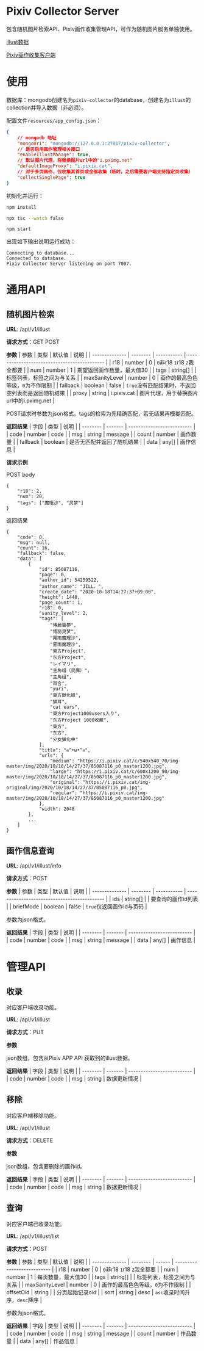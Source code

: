 # Pixiv Collector Server

包含随机图片检索API、Pixiv画作收集管理API，可作为随机图片服务单独使用。

[illust数据](https://github.com/pmisu/Pixiv-Collector-Server/releases)

[Pixiv画作收集客户端](https://github.com/pmisu/Pixiv-Collector)

# 使用
数据库：mongodb创建名为`pixiv-collector`的database，创建名为`illust`的collection并导入数据（非必须）。

配置文件`resources/app_config.json`：
```json
{
    // mongodb 地址
    "mongoUri": "mongodb://127.0.0.1:27017/pixiv-collector",
    // 是否启用画作管理相关接口  
    "enableIllustManage": true,
    // 默认图片代理，将替换图片url中的"i.pximg.net" 
    "defaultImageProxy": "i.pixiv.cat",
    // 对于多页画作，仅收集其首页或全部收集（临时，之后需要客户端支持指定页收集）
    "collectSinglePage": true
}
```

初始化并运行：
```bash
npm install

npx tsc --watch false

npm start
```

出现如下输出说明运行成功：
```
Connecting to database...
Connected to database.
Pixiv Collector Server listening on port 7007.
```

# 通用API
## 随机图片检索
**URL**: /api/v1/illust

**请求方式**：GET POST

**参数**
| 参数         | 类型   | 默认值   | 说明                                       |
| -------------- | -------- | ----------- | -------------------------------------------- |
| r18            | number   | 0           | `0`非r18 `1`r18 `2`我全都要             |
| num            | number   | 1           | 期望返回画作数量，最大值30       |
| tags           | string[] |             | 标签列表，标签之间为与关系      |
| maxSanityLevel | number   | 0           | 画作的最高色色等级，`0`为不作限制          |
| fallback       | boolean  | false       | `true`没有匹配结果时，不返回空列表而是返回随机结果 |
| proxy          | string   | i.pixiv.cat | 图片代理，用于替换图片url中的i.pximg.net |

POST请求时参数为json格式。tags的检索为先精确匹配，若无结果再模糊匹配。

**返回结果**
| 字段   | 类型  | 说明                     |
| -------- | ------- | -------------------------- |
| code     | number  | code                       |
| msg      | string  | message                    |
| count    | number  | 画作数量               |
| fallback | boolean | 是否无匹配并返回了随机结果 |
| data     | any[]   | 画作信息               |

**请求示例**

POST body
```
{
    "r18": 2,
    "num": 20,
    "tags": ["魔理沙", "灵梦"]
}
```

返回结果

```
{
    "code": 0,
    "msg": null,
    "count": 16,
    "fallback": false,
    "data": [
        {
            "id": 85087116,
            "page": 0,
            "author_id": 54259522,
            "author_name": "JILL。",
            "create_date": "2020-10-18T14:27:37+09:00",
            "height": 1448,
            "page_count": 1,
            "r18": 0,
            "sanity_level": 2,
            "tags": [
                "博麗霊夢",
                "博丽灵梦",
                "霧雨魔理沙",
                "雾雨魔理沙",
                "東方Project",
                "东方Project",
                "レイマリ",
                "主角组（灵魔）",
                "主角组",
                "百合",
                "yuri",
                "東方獣化娘",
                "猫耳",
                "cat ears",
                "東方Project1000users入り",
                "东方Project 1000收藏",
                "東方",
                "东方",
                "少女猫化中"
            ],
            "title": "ฅ^•ω•^ฅ",
            "urls": {
                "medium": "https://i.pixiv.cat/c/540x540_70/img-master/img/2020/10/18/14/27/37/85087116_p0_master1200.jpg",
                "large": "https://i.pixiv.cat/c/600x1200_90/img-master/img/2020/10/18/14/27/37/85087116_p0_master1200.jpg",
                "original": "https://i.pixiv.cat/img-original/img/2020/10/18/14/27/37/85087116_p0.jpg",
                "regular": "https://i.pixiv.cat/img-master/img/2020/10/18/14/27/37/85087116_p0_master1200.jpg"
            },
            "width": 2048
        },
        ...
    ]
}
```

## 画作信息查询
**URL**: /api/v1/illust/info

**请求方式**：POST

**参数**
| 参数         | 类型   | 默认值   | 说明                                       |
| -------------- | -------- | ----------- | -------------------------------------------- |
| ids            | string[]     |            | 要查询的画作id列表             |
| briefMode      | boolean   | false       | `true`仅返回画作id与页码         |

参数为json格式。

**返回结果**
| 字段   | 类型  | 说明                     |
| -------- | ------- | -------------------------- |
| code     | number  | code                       |
| msg      | string  | message                    |
| data     | any[]   | 画作信息               |

# 管理API
## 收录

对应客户端收录功能。

**URL**: /api/v1/illust

**请求方式**：PUT

**参数**

json数组，包含从Pixiv APP API 获取到的illust数据。

**返回结果**
| 字段   | 类型  | 说明                     |
| -------- | ------- | -------------------------- |
| code     | number  | code                       |
| msg      | string  | 数据更新情况                |

## 移除

对应客户端移除功能。

**URL**: /api/v1/illust

**请求方式**：DELETE

**参数**

json数组，包含要删除的画作id。

**返回结果**
| 字段   | 类型  | 说明                     |
| -------- | ------- | -------------------------- |
| code     | number  | code                       |
| msg      | string  | 数据更新情况                |

## 查询

对应客户端已收录功能。

**URL**: /api/v1/illust/list

**请求方式**：POST

**参数**
| 参数         | 类型   | 默认值 | 说明                      |
| -------------- | -------- | ------ | --------------------------- |
| r18            | number   | 0      | `0`非r18 `1`r18 `2`我全都要 |
| num            | number   | 1      | 每页数量，最大值30  |
| tags           | string[] |        | 标签列表，标签之间为与关系 |
| maxSanityLevel | number   | 0      | 画作的最高色色等级，`0`为不作限制 |
| offsetOid      | string   |        | 分页起始记录oid       |
| sort           | string   | desc   | `asc`收录时间升序，`desc`降序       |

参数为json格式。

**返回结果**
| 字段   | 类型  | 说明                     |
| -------- | ------- | -------------------------- |
| code     | number  | code                       |
| msg      | string  | message                    |
| count    | number  | 作品数量               |
| data     | any[]   | 作品信息               |

